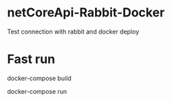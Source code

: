 # netCoreApi-Rabbit-Docker
Test connection with rabbit and docker deploy


# Fast run


docker-compose build

docker-compose run
